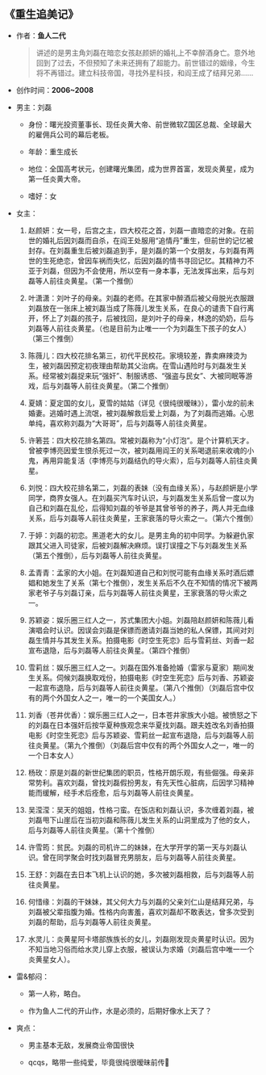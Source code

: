 ## 《重生追美记》

- 作者：**鱼人二代**
  
    > 讲述的是男主角刘磊在暗恋女孩赵颜妍的婚礼上不幸醉酒身亡。意外地回到了过去，不但预知了未来还拥有了超能力。前世错过的姻缘，今生将不再错过。建立科技帝国，寻找外星科技，和阎王成了结拜兄弟……

- 创作时间：**2006~2008**

- 男主：刘磊

  * 身份：曙光投资董事长、现任炎黄大帝、前世微软Z国区总裁、全球最大的雇佣兵公司的幕后老板。
  
  * 年龄：重生成长
  * 地位：全国高考状元，创建曙光集团，成为世界首富，发现炎黄星，成为第一任炎黄大帝。
  * 嗜好：女

- 女主：

  1. 赵颜妍：女一号，后宫之主，四大校花之首，刘磊一直暗恋的对象。在前世的婚礼后因刘磊而自杀，在阎王处服用“追情丹”重生，但前世的记忆被封存。在刘磊重生后被刘磊追到手，是刘磊的第一个女朋友，与刘磊有两世的生死绝恋，曾因车祸而失忆，后因刘磊的情书寻回记忆。其精神力不亚于刘磊，但因为不会使用，所以空有一身本事，无法发挥出来，后与刘磊等人前往炎黄星。（第一个推倒）

  2. 叶潇潇：刘叶子的母亲。刘磊的老师。在其家中醉酒后被父母脱光衣服跟刘磊放在一张床上被刘磊当成了陈薇儿发生关系，在良心的谴责下自行离开，怀上了刘磊的孩子，后被找回，是刘叶子的母亲，林逸的奶奶，后与刘磊等人前往炎黄星。（也是目前为止唯一一个为刘磊生下孩子的女人）（第三个推倒）
  3. 陈薇儿：四大校花排名第三，初代平民校花。家境较差，靠卖麻辣烫为生，被刘磊因预定初夜理由帮助其父治病。在雪山遇险时与刘磊发生关系。经常被刘磊捉来玩“强奸”、制服诱惑、“强盗与民女”、大被同眠等游戏，后与刘磊等人前往炎黄星。（第二个推倒）
  4. 夏婧：夏定国的女儿，夏雪的姑姑（详见《很纯很暧昧》），雷小龙的前未婚妻。逃婚时遇上流氓，被刘磊解救后爱上刘磊，为了刘磊而逃婚。心思单纯，喜欢称刘磊为“大哥哥”，后与刘磊等人前往炎黄星。
  5. 许箬芸：四大校花排名第四。常被刘磊称为“小灯泡”。是个计算机天才。曾被李博亮因爱生恨杀死过一次，被刘磊用阎王的关系喝退前来收魂的小鬼，再用异能复活（李博亮与刘磊结仇的导火索），后与刘磊等人前往炎黄星。
  6. 刘悦：四大校花排名第二，刘磊的表妹（没有血缘关系），与赵颜姸是小学同学，商界女强人。在刘磊买汽车时认识，与刘磊发生关系后曾一度以为自己和刘磊在乱伦，后得知刘磊的爷爷是其曾爷爷的养子，两人并无血缘关系，后与刘磊等人前往炎黄星，王家衰落的导火索之一。（第六个推倒）
  7. 于婷：刘磊的初恋。黑道老大的女儿。是男主角的初中同学。为躲避仇家跟其父进入司徒家，后被刘磊解决麻烦。误打误撞之下与刘磊发生关系（第五个推倒），后与刘磊等人前往炎黄星。
  8. 孟青青：孟家的大小姐。在刘磊知道自己和刘悦可能有血缘关系时酒后嫖娼和她发生了关系（第七个推倒），发生关系后不久在不知情的情况下被两家老爷子与刘磊订亲，后与刘磊等人前往炎黄星，王家衰落的导火索之一。
  9. 苏颖姿：娱乐圈三红人之一，苏式集团大小姐。刘磊陪赵颜妍和陈薇儿看演唱会时认识。因误会刘磊是保镖而邀请刘磊当她的私人保镖，其间对刘磊生情并与其发生关系。拍摄电影《时空生死恋》后与雪莉丝、刘香一起宣布退隐，后与刘磊等人前往炎黄星。（第四个推倒）
  10. 雪莉丝：娱乐圈三红人之一。刘磊在国外准备抢婚（雷家与夏家）期间发生关系。伺候刘磊换取戏份，拍摄电影《时空生死恋》后与刘香、苏颖姿一起宣布退隐，后与刘磊等人前往炎黄星。（第八个推倒）（刘磊后宫中仅有的两个外国女人之一，唯一的一个美国女人。）
  11. 刘香（苍井优香）：娱乐圈三红人之一，日本苍井家族大小姐。被愤怒之下的刘磊在日本强奸后按华夏种族观念来华夏找刘磊。跟夫姓改名刘香拍摄电影《时空生死恋》后与苏颖姿、雪莉丝一起宣布退隐，后与刘磊等人前往炎黄星。（第九个推倒）（刘磊后宫中仅有的两个外国女人之一，唯一的一个日本女人）
  12. 杨玫：原是刘磊的新世纪集团的职员，性格开朗乐观，有些倔强。母亲非常势利。喜欢刘磊，曾找刘磊假扮男友，有先天性心脏病，后因学习精神能而缓解，经手术后痊愈，后与刘磊等人前往炎黄星。
  13. 吴滢滢：吴天的姐姐，性格刁蛮。在饭店和刘磊认识，多次缠着刘磊，被刘磊甩下山崖后在当初刘磊和陈薇儿发生关系的山洞里成为了他的女人，后与刘磊等人前往炎黄星。（第十个推倒）
  14. 许雪筠：贫民。刘磊的司机许二的妹妹，在大学开学的第一天与刘磊认识。曾在同学聚会时找刘磊冒充男朋友，后与刘磊等人前往炎黄星。
  15. 王舒：刘磊在去日本飞机上认识的她，多次被刘磊相救，后与刘磊等人前往炎黄星。
  16. 何惜缘：刘磊的干妹妹，其父何大力与刘磊的父亲刘仁山是结拜兄弟，与刘磊被父辈指腹为婚。性格内向害羞，喜欢刘磊却不敢表达，曾多次受到刘磊的帮助，后与刘磊等人前往炎黄星。
  17. 水灵儿：炎黄星阿卡塔部族族长的女儿，刘磊刚发现炎黄星时认识。因为不知当地习俗而给水灵儿穿上衣服，被误认为求婚（刘磊后宫中唯一一个炎黄星女人）。

- 雷&郁闷：

  * 第一人称，略白。
  
  * 作为鱼人二代的开山作，水是必须的，后期好像水上天了？

- 爽点：
  
  * 男主基本无敌，发展商业帝国很快
  
  * qcqs，略带一些纯爱，毕竟很纯很暧昧前传🤮
